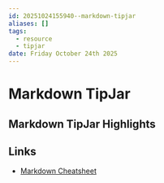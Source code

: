 ```yaml
---
id: 20251024155940--markdown-tipjar
aliases: []
tags:
  - resource
  - tipjar
date: Friday October 24th 2025
---
```


# Markdown TipJar

## Markdown TipJar Highlights

## Links

- [Markdown Cheatsheet](https://www.markdownguide.org/cheat-sheet/)
